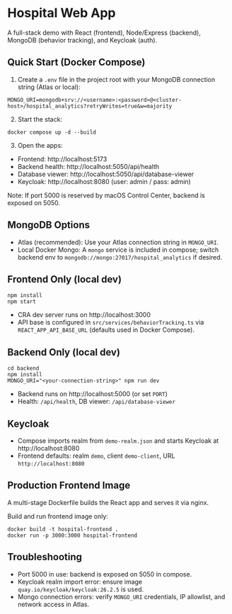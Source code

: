 # Hospital Web App

A full-stack demo with React (frontend), Node/Express (backend), MongoDB (behavior tracking), and Keycloak (auth).

## Quick Start (Docker Compose)

1) Create a `.env` file in the project root with your MongoDB connection string (Atlas or local):

```
MONGO_URI=mongodb+srv://<username>:<password>@<cluster-host>/hospital_analytics?retryWrites=true&w=majority
```

2) Start the stack:

```
docker compose up -d --build
```

3) Open the apps:
- Frontend: http://localhost:5173
- Backend health: http://localhost:5050/api/health
- Database viewer: http://localhost:5050/api/database-viewer
- Keycloak: http://localhost:8080 (user: admin / pass: admin)

Note: If port 5000 is reserved by macOS Control Center, backend is exposed on 5050.

## MongoDB Options

- Atlas (recommended): Use your Atlas connection string in `MONGO_URI`.
- Local Docker Mongo: A `mongo` service is included in compose; switch backend env to `mongodb://mongo:27017/hospital_analytics` if desired.

## Frontend Only (local dev)

```
npm install
npm start
```
- CRA dev server runs on http://localhost:3000
- API base is configured in `src/services/behaviorTracking.ts` via `REACT_APP_API_BASE_URL` (defaults used in Docker Compose).

## Backend Only (local dev)

```
cd backend
npm install
MONGO_URI="<your-connection-string>" npm run dev
```
- Backend runs on http://localhost:5000 (or set `PORT`)
- Health: `/api/health`, DB viewer: `/api/database-viewer`

## Keycloak

- Compose imports realm from `demo-realm.json` and starts Keycloak at http://localhost:8080
- Frontend defaults: realm `demo`, client `demo-client`, URL `http://localhost:8080`

## Production Frontend Image

A multi-stage Dockerfile builds the React app and serves it via nginx.

Build and run frontend image only:
```
docker build -t hospital-frontend .
docker run -p 3000:3000 hospital-frontend
```

## Troubleshooting

- Port 5000 in use: backend is exposed on 5050 in compose.
- Keycloak realm import error: ensure image `quay.io/keycloak/keycloak:26.2.5` is used.
- Mongo connection errors: verify `MONGO_URI` credentials, IP allowlist, and network access in Atlas.
